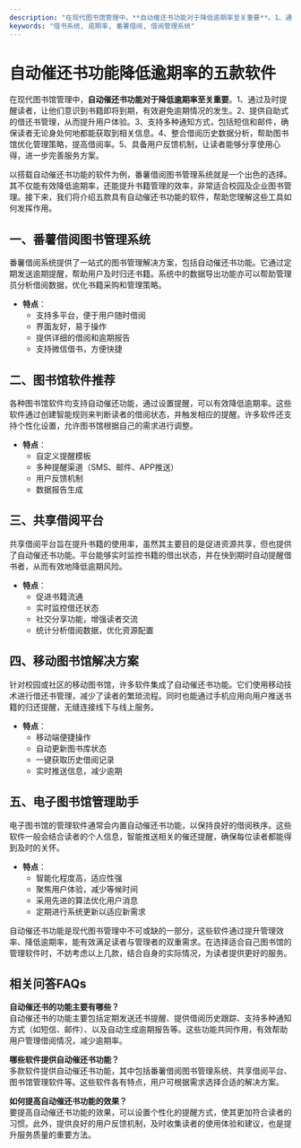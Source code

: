 ```yaml
---
description: "在现代图书馆管理中，**自动催还书功能对于降低逾期率至关重要**。1、通过及时提醒读者，让他们意识到书籍即将到期，有效避免逾期情况的发生。2、提供自助式的借还书管理，从而提升用户体验。3、支持多种通知方式，包括短信和邮件，确保读者无论身处何地都能获取到相关信息。4、整合借阅历史数据分析，帮助图书馆优化管理策略，提高借阅率。5、具备用户反馈机制，让读者能够分享使用心得，进一步完善服务方案。"
keywords: "借书系统, 逾期率, 番薯借阅, 借阅管理系统"
---
```

# 自动催还书功能降低逾期率的五款软件  

在现代图书馆管理中，**自动催还书功能对于降低逾期率至关重要**。1、通过及时提醒读者，让他们意识到书籍即将到期，有效避免逾期情况的发生。2、提供自助式的借还书管理，从而提升用户体验。3、支持多种通知方式，包括短信和邮件，确保读者无论身处何地都能获取到相关信息。4、整合借阅历史数据分析，帮助图书馆优化管理策略，提高借阅率。5、具备用户反馈机制，让读者能够分享使用心得，进一步完善服务方案。

以搭载自动催还书功能的软件为例，番薯借阅图书管理系统就是一个出色的选择。其不仅能有效降低逾期率，还能提升书籍管理的效率，非常适合校园及企业图书管理。接下来，我们将介绍五款具有自动催还书功能的软件，帮助您理解这些工具如何发挥作用。

## 一、番薯借阅图书管理系统

番薯借阅系统提供了一站式的图书管理解决方案，包括自动催还书功能。它通过定期发送逾期提醒，帮助用户及时归还书籍。系统中的数据导出功能亦可以帮助管理员分析借阅数据，优化书籍采购和管理策略。

- **特点**：
  - 支持多平台，便于用户随时借阅
  - 界面友好，易于操作
  - 提供详细的借阅和逾期报告
  - 支持微信借书，方便快捷

## 二、图书馆软件推荐

各种图书馆软件均支持自动催还功能，通过设置提醒，可以有效降低逾期率。这些软件通过创建智能规则来判断读者的借阅状态，并触发相应的提醒。许多软件还支持个性化设置，允许图书馆根据自己的需求进行调整。

- **特点**：
  - 自定义提醒模板
  - 多种提醒渠道（SMS、邮件、APP推送）
  - 用户反馈机制
  - 数据报告生成

## 三、共享借阅平台

共享借阅平台旨在提升书籍的使用率，虽然其主要目的是促进资源共享，但也提供了自动催还书功能。平台能够实时监控书籍的借出状态，并在快到期时自动提醒借书者，从而有效地降低逾期风险。

- **特点**：
  - 促进书籍流通
  - 实时监控借还状态
  - 社交分享功能，增强读者交流
  - 统计分析借阅数据，优化资源配置

## 四、移动图书馆解决方案

针对校园或社区的移动图书馆，许多软件集成了自动催还书功能。它们使用移动技术进行借还书管理，减少了读者的繁琐流程。同时也能通过手机应用向用户推送书籍的归还提醒，无缝连接线下与线上服务。

- **特点**：
  - 移动端便捷操作
  - 自动更新图书库状态
  - 一键获取历史借阅记录
  - 实时推送信息，减少逾期

## 五、电子图书馆管理助手

电子图书馆的管理软件通常会内置自动催还书功能，以保持良好的借阅秩序。这些软件一般会结合读者的个人信息，智能推送相关的催还提醒，确保每位读者都能得到及时的关怀。

- **特点**：
  - 智能化程度高，适应性强
  - 聚焦用户体验，减少等候时间
  - 采用先进的算法优化用户消息
  - 定期进行系统更新以适应新需求

自动催还书功能是现代图书管理中不可或缺的一部分，这些软件通过提升管理效率、降低逾期率，能有效满足读者与管理者的双重需求。在选择适合自己图书馆的管理软件时，不妨考虑以上几款，结合自身的实际情况，为读者提供更好的服务。

## 相关问答FAQs  
**自动催还书的功能主要有哪些？**  
自动催还书的功能主要包括定期发送还书提醒、提供借阅历史跟踪、支持多种通知方式（如短信、邮件）、以及自动生成逾期报告等。这些功能共同作用，有效帮助用户管理借阅情况，减少逾期率。

**哪些软件提供自动催还书功能？**  
多款软件提供自动催还书功能，其中包括番薯借阅图书管理系统、共享借阅平台、图书馆管理软件等。这些软件各有特点，用户可根据需求选择合适的解决方案。

**如何提高自动催还书功能的效果？**  
要提高自动催还书功能的效果，可以设置个性化的提醒方式，使其更加符合读者的习惯。此外，提供良好的用户反馈机制，及时收集读者的使用体验和建议，也是提升服务质量的重要方法。
